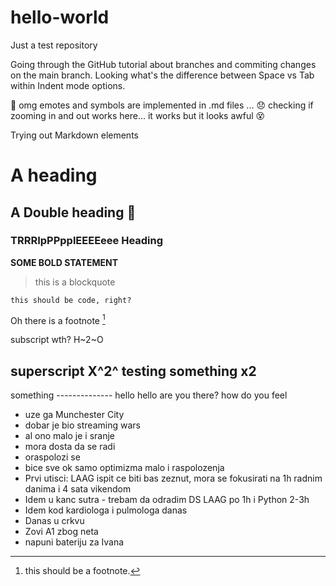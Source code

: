# hello-world
Just a test repository

Going through the GitHub tutorial about branches and commiting changes on the main branch. 
Looking what's the difference between Space vs Tab within Indent mode options.

🥇 omg emotes and symbols are implemented in .md files ... 😞
checking if zooming in and out works here... it works but it looks awful 😵

Trying out Markdown elements

# A heading 
## A Double heading 🐳
### TRRRIpPPpplEEEEeee Heading 

**SOME BOLD STATEMENT**

>this is a blockquote

`this should be code, right?`


Oh there is a footnote [^1]
[^1]: this should be a footnote. 


subscript wth? H~2~O

superscript 
X^2^
testing something x2
------------------------------
something
-------------- hello hello
are you there?
how do you feel
- uze ga Munchester City
- dobar je bio streaming wars
- al ono malo je i sranje
- mora dosta da se radi
- oraspolozi se
- bice sve ok samo optimizma malo i raspolozenja
- Prvi utisci: LAAG ispit ce biti bas zeznut, mora se fokusirati na 1h radnim danima i 4 sata vikendom
- Idem u kanc sutra - trebam da odradim DS LAAG po 1h i Python 2-3h
- Idem kod kardiologa i pulmologa danas
- Danas u crkvu
- Zovi A1 zbog neta
- napuni bateriju za Ivana
